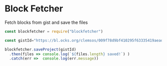 # Block Fetcher

Fetch blocks from gist and save the files

```js
const blockfetcher = require("blockfetcher")

const gistId="https://bl.ocks.org/clemsos/009f78d9bf410295f63335419aead372".replace('https://bl.ocks.org/','')

blockfetcher.saveProject(gistId)
  .then(files => console.log(`${files.length} saved!`) )
  .catch(err =>  console.log(err.message))
```
